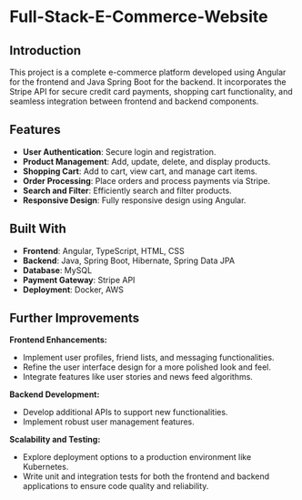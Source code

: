 # Full-Stack-E-Commerce-Website

## Introduction

This project is a complete e-commerce platform developed using Angular for the frontend and Java Spring Boot for the backend. It incorporates the Stripe API for secure credit card payments, shopping cart functionality, and seamless integration between frontend and backend components.

## Features

- **User Authentication**: Secure login and registration.
- **Product Management**: Add, update, delete, and display products.
- **Shopping Cart**: Add to cart, view cart, and manage cart items.
- **Order Processing**: Place orders and process payments via Stripe.
- **Search and Filter**: Efficiently search and filter products.
- **Responsive Design**: Fully responsive design using Angular.

## Built With

- **Frontend**: Angular, TypeScript, HTML, CSS
- **Backend**: Java, Spring Boot, Hibernate, Spring Data JPA
- **Database**: MySQL
- **Payment Gateway**: Stripe API
- **Deployment**: Docker, AWS

## Further Improvements

**Frontend Enhancements:**

* Implement user profiles, friend lists, and messaging functionalities.
* Refine the user interface design for a more polished look and feel.
* Integrate features like user stories and news feed algorithms.

**Backend Development:**

* Develop additional APIs to support new functionalities. 
* Implement robust user management features.

**Scalability and Testing:**

* Explore deployment options to a production environment like Kubernetes.
* Write unit and integration tests for both the frontend and backend applications to ensure code quality and reliability.
